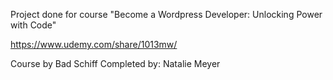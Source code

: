 Project done for course "Become a Wordpress Developer: Unlocking Power with Code"

https://www.udemy.com/share/1013mw/

Course by Bad Schiff
Completed by: Natalie Meyer
